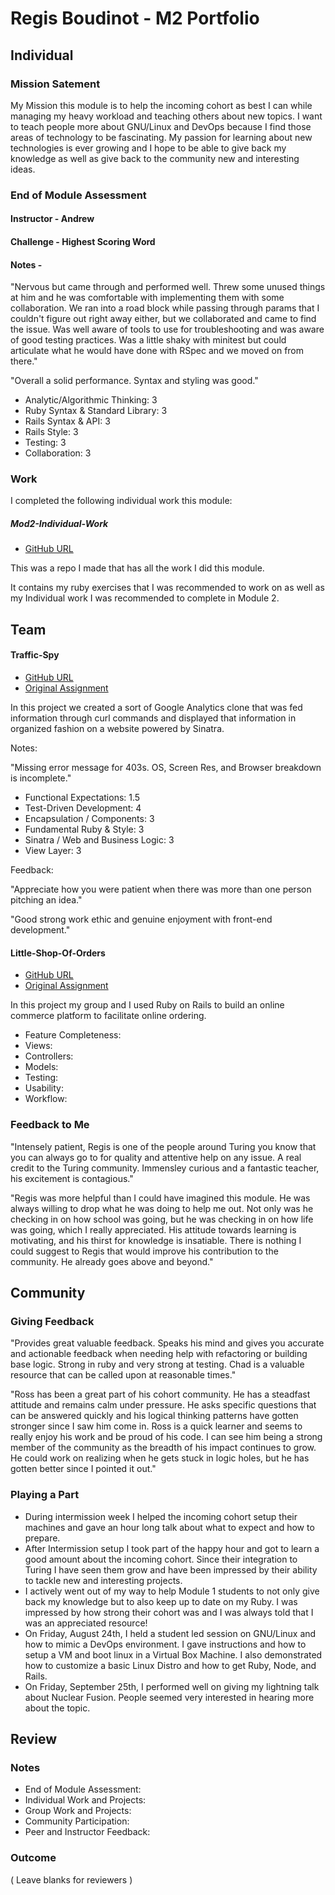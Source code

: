 # Regis Boudinot - M2 Portfolio

## Individual

### Mission Satement

My Mission this module is to help the incoming cohort as best I can while
managing my heavy workload and teaching others about new topics.
I want to teach people more about GNU/Linux and DevOps because I find
those areas of technology to be fascinating. My passion for learning about new
technologies is ever growing and I hope to be able to give back my knowledge as
well as give back to the community new and interesting ideas.

### End of Module Assessment

#### Instructor - Andrew

#### Challenge - Highest Scoring Word

#### Notes -

"Nervous but came through and performed well. Threw some unused things at him
and he was comfortable with implementing them with some collaboration. We ran
into a road block while passing through params that I couldn't figure out right
away either, but we collaborated and came to find the issue. Was well aware of
tools to use for troubleshooting and was aware of good testing practices. Was a
little shaky with minitest but could articulate what he would have done
with RSpec and we moved on from there."

"Overall a solid performance. Syntax and styling was good."

* Analytic/Algorithmic Thinking: 3
* Ruby Syntax & Standard Library: 3
* Rails Syntax & API: 3
* Rails Style: 3
* Testing: 3
* Collaboration: 3

### Work

I completed the following individual work this module:

##### Mod2-Individual-Work

* [GitHub URL](https://github.com/selfup/mod2-individual-work)

This was a repo I made that has all the work I did this module.

It contains my ruby exercises that I was recommended to work on as well as my
Individual work I was recommended to complete in Module 2.

## Team

#### Traffic-Spy

* [GitHub URL](https://github.com/dastinnette/traffic-spy)
* [Original Assignment](http://tutorials.jumpstartlab.com/projects/traffic_spy.html)

In this project we created a sort of Google Analytics clone that was fed
information through curl commands and displayed that information in organized
fashion on a website powered by Sinatra.

Notes:

"Missing error message for 403s. OS, Screen Res, and Browser breakdown is incomplete."

* Functional Expectations: 1.5
* Test-Driven Development: 4
* Encapsulation / Components: 3
* Fundamental Ruby & Style: 3
* Sinatra / Web and Business Logic: 3
* View Layer: 3

Feedback:

"Appreciate how you were patient when there was more than one person pitching an idea."

"Good strong work ethic and genuine enjoyment with front-end development."

#### Little-Shop-Of-Orders

* [GitHub URL](https://github.com/HoffsMH/dad_jokes_for_days)
* [Original Assignment](https://github.com/turingschool/curriculum/blob/master/source/projects/little_shop.markdown)

In this project my group and I used Ruby on Rails to build an online commerce
platform to facilitate online ordering.

* Feature Completeness:
* Views:
* Controllers:
* Models:
* Testing:
* Usability:
* Workflow:

### Feedback to Me

"Intensely patient, Regis is one of the people around Turing you know that you
can always go to for quality and attentive help on any issue. A real credit to
the Turing community. Immensley curious and a fantastic teacher, his
excitement is contagious."

"Regis was more helpful than I could have imagined this module. He was always willing to drop what he was doing to help me out. Not only was he checking in on how school was going, but he was checking in on how life was going, which I really appreciated.  His attitude towards learning is motivating, and his thirst for knowledge is insatiable. There is nothing I could suggest to Regis that would improve his contribution to the community. He already goes above and beyond."

## Community

### Giving Feedback

"Provides great valuable feedback. Speaks his mind and gives you accurate and
actionable feedback when needing help with refactoring or building base logic.
Strong in ruby and very strong at testing. Chad is a valuable
resource that can be called upon at reasonable times."

"Ross has been a great part of his cohort community. He has a steadfast attitude and remains calm under pressure. He asks specific questions that can be answered quickly and his logical thinking patterns have gotten stronger since I saw him come in. Ross is a quick learner and seems to really enjoy his work and be proud of his code. I can see him being a strong member of the community as the breadth of his impact continues to grow. He could work on realizing when he gets stuck in logic holes, but he has gotten better since I pointed it out."

### Playing a Part

* During intermission week I helped the incoming cohort setup their machines
and gave an hour long talk about what to expect and how to prepare.
* After Intermission setup I took part of the happy hour and got to learn
a good amount about the incoming cohort. Since their integration to Turing
I have seen them grow and have been impressed by their ability to tackle new
and interesting projects.
* I actively went out of my way to help Module 1 students to not only give
back my knowledge but to also keep up to date on my Ruby. I was impressed by
how strong their cohort was and I was always told that I was an appreciated
resource!
* On Friday, August 24th, I held a student led session on GNU/Linux and how to
mimic a DevOps environment. I gave instructions and how to setup a VM and boot
linux in a Virtual Box Machine. I also demonstrated how to customize a basic
Linux Distro and how to get Ruby, Node, and Rails.
* On Friday, September 25th, I performed well on giving my lightning talk about
Nuclear Fusion. People seemed very interested in hearing more about the topic.

## Review

### Notes

* End of Module Assessment:
* Individual Work and Projects:
* Group Work and Projects:
* Community Participation:
* Peer and Instructor Feedback:

### Outcome

( Leave blanks for reviewers )
